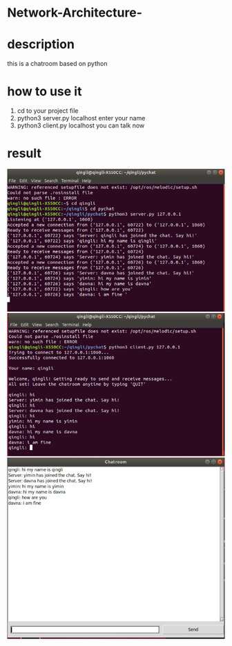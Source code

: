 # Network-Architecture-
# description
this is a chatroom based on python
# how to use it
1. cd to your project file
2. python3 server.py localhost
enter your name 
3. python3 client.py localhost
you can talk now
# result
![result](https://github.com/QingliZeng/Network-Architecture-/blob/master/Screenshot%20from%202020-11-14%2012-46-44.png)
![result](https://github.com/QingliZeng/Network-Architecture-/blob/master/Screenshot%20from%202020-11-14%2012-45-50.png)
![result](https://github.com/QingliZeng/Network-Architecture-/blob/master/Screenshot%20from%202020-11-14%2012-45-14.png)
